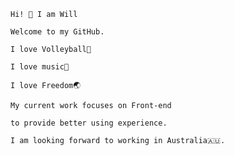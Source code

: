     Hi! 👋 I am Will

    Welcome to my GitHub.

    I love Volleyball🏐

    I love music🎵

    I love Freedom🌏

    My current work focuses on Front-end

    to provide better using experience.

    I am looking forward to working in Australia🇦🇺.
